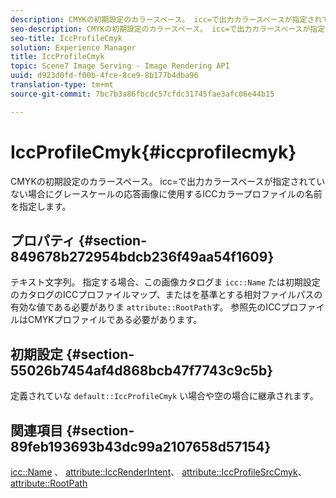 ```yaml
---
description: CMYKの初期設定のカラースペース。 icc=で出力カラースペースが指定されていない場合にグレースケールの応答画像に使用するICCカラープロファイルの名前を指定します。
seo-description: CMYKの初期設定のカラースペース。 icc=で出力カラースペースが指定されていない場合にグレースケールの応答画像に使用するICCカラープロファイルの名前を指定します。
seo-title: IccProfileCmyk
solution: Experience Manager
title: IccProfileCmyk
topic: Scene7 Image Serving - Image Rendering API
uuid: d923d0fd-f00b-4fce-8ce9-8b177b4dba96
translation-type: tm+mt
source-git-commit: 7bc7b3a86fbcdc57cfdc31745fae3afc06e44b15

---
```



# IccProfileCmyk{#iccprofilecmyk}

CMYKの初期設定のカラースペース。 icc=で出力カラースペースが指定されていない場合にグレースケールの応答画像に使用するICCカラープロファイルの名前を指定します。

## プロパティ {#section-849678b272954bdcb236f49aa54f1609}

テキスト文字列。 指定する場合、この画像カタログま `icc::Name` たは初期設定のカタログのICCプロファイルマップ、またはを基準とする相対ファイルパスの有効な値である必要がありま `attribute::RootPath`す。 参照先のICCプロファイルはCMYKプロファイルである必要があります。

## 初期設定 {#section-55026b7454af4d868bcb47f7743c9c5b}

定義されていな `default::IccProfileCmyk` い場合や空の場合に継承されます。

## 関連項目 {#section-89feb193693b43dc99a2107658d57154}

[icc::Name](../../../../../ir-api/material-cat/image-rendering-api-ref/c-ir-material-catalog/c-ir-icc-profile-map-reference/r-ir-name-icc.md#reference-7a293ede360e433782575f8f6a562ac2) 、 [attribute::IccRenderIntent](../../../../../ir-api/material-cat/image-rendering-api-ref/c-ir-material-catalog/c-ir-attributes-reference/r-ir-iccrenderintent.md#reference-3b80b7a4c25545a593c5076f318b5c40)、 [attribute::IccProfileSrcCmyk](../../../../../ir-api/material-cat/image-rendering-api-ref/c-ir-material-catalog/c-ir-attributes-reference/r-ir-iccprofilesrccmyk.md#reference-0256cae955404ebc92d5d0d1fa095ea2)、 [attribute::RootPath](../../../../../ir-api/material-cat/image-rendering-api-ref/c-ir-material-catalog/c-ir-attributes-reference/r-ir-rootpath.md#reference-a4d7c96b62e14fcbad1740c702f160f3)
